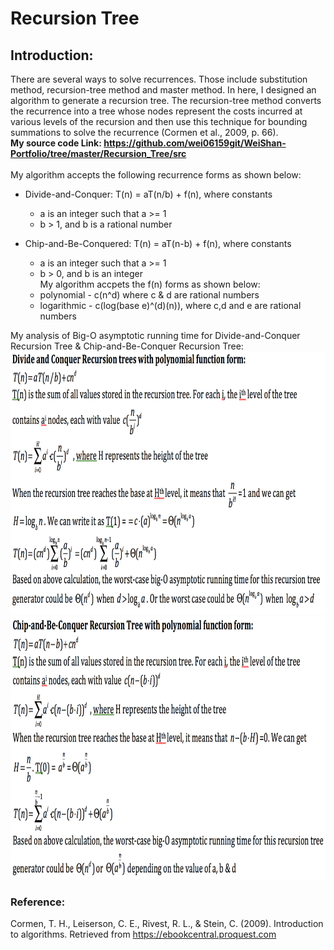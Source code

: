 # Recursion Tree
## Introduction: 
There are several ways to solve recurrences. Those include substitution method, recursion-tree method and master method. In here, I designed an algorithm to generate a recursion tree. The recursion-tree method converts the recurrence into a tree whose nodes
represent the costs incurred at various levels of the recursion and then use this technique for bounding summations to solve the recurrence (Cormen et al., 2009, p. 66).
<br><b>My source code Link: https://github.com/wei06159git/WeiShan-Portfolio/tree/master/Recursion_Tree/src</b></br> 
<br>My algorithm accepts the following recurrence forms as shown below:</br>
- Divide-and-Conquer: T(n) = aT(n/b) + f(n), where constants
  - a is an integer such that a >= 1
  - b > 1, and b is a rational number

- Chip-and-Be-Conquered: T(n) = aT(n-b) + f(n), where constants
  - a is an integer such that a >= 1
  - b > 0, and b is an integer
<br>My algorithm accpets the f(n) forms as shown below:</br>
  - polynomial - c(n^d) where c & d are rational numbers
  - logarithmic - c(log(base e)^(d)(n)), where c,d and e are rational numbers

My analysis of Big-O asymptotic running time for Divide-and-Conquer Recursion Tree & Chip-and-Be-Conquer Recursion Tree:
<img src="Divide-and-Conquer Recursion Tree.png" width="854" height="421">
<img src="Chip-and-Be-Conquer Recursion Tree.png" width="854" height="421">

### Reference:
Cormen, T. H., Leiserson, C. E., Rivest, R. L., & Stein, C. (2009). Introduction to algorithms. Retrieved from https://ebookcentral.proquest.com
